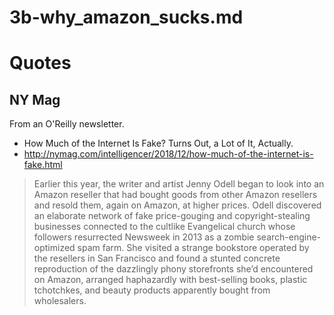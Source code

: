 
# 3b-why_amazon_sucks.md

# Quotes

## NY Mag

From an O'Reilly newsletter.

- How Much of the Internet Is Fake? Turns Out, a Lot of It, Actually.
- http://nymag.com/intelligencer/2018/12/how-much-of-the-internet-is-fake.html

> Earlier this year, the writer and artist Jenny Odell began to look into
> an Amazon reseller that had bought goods from other Amazon resellers and
> resold them, again on Amazon, at higher prices. Odell discovered an
> elaborate network of fake price-gouging and copyright-stealing businesses
> connected to the cultlike Evangelical church whose followers resurrected
> Newsweek in 2013 as a zombie search-engine-optimized spam farm. She
> visited a strange bookstore operated by the resellers in San Francisco
> and found a stunted concrete reproduction of the dazzlingly phony
> storefronts she’d encountered on Amazon, arranged haphazardly with
> best-selling books, plastic tchotchkes, and beauty products apparently
> bought from wholesalers.


